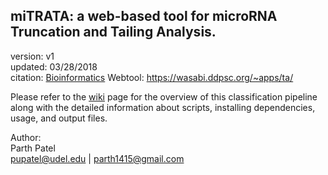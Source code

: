 miTRATA: a web-based tool for microRNA Truncation and Tailing Analysis.
---

version: v1  
updated: 03/28/2018  
citation: [Bioinformatics](https://academic.oup.com/bioinformatics/article/32/3/450/1743711)
Webtool:  https://wasabi.ddpsc.org/~apps/ta/

Please refer to the [wiki](https://github.com/pupatel/phasiRNAClassifier/wiki) page for the overview of this classification pipeline along with the detailed information about scripts, installing dependencies, usage, and output files.

Author:  
Parth Patel  
pupatel@udel.edu | parth1415@gmail.com
